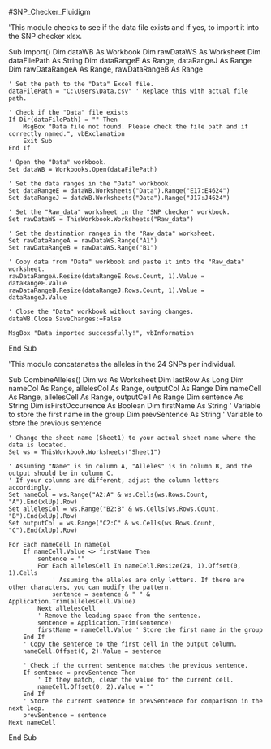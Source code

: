 
#SNP_Checker_Fluidigm

'This module checks to see if the data file exists and if yes, to import it into the SNP checker xlsx.

Sub Import()
    Dim dataWB As Workbook
    Dim rawDataWS As Worksheet
    Dim dataFilePath As String
    Dim dataRangeE As Range, dataRangeJ As Range
    Dim rawDataRangeA As Range, rawDataRangeB As Range
    
    ' Set the path to the "Data" Excel file.
    dataFilePath = "C:\Users\Data.csv" ' Replace this with actual file path.
    
    ' Check if the "Data" file exists
    If Dir(dataFilePath) = "" Then
        MsgBox "Data file not found. Please check the file path and if correctly named.", vbExclamation
        Exit Sub
    End If
    
    ' Open the "Data" workbook.
    Set dataWB = Workbooks.Open(dataFilePath)
    
    ' Set the data ranges in the "Data" workbook.
    Set dataRangeE = dataWB.Worksheets("Data").Range("E17:E4624")
    Set dataRangeJ = dataWB.Worksheets("Data").Range("J17:J4624")
    
    ' Set the "Raw_data" worksheet in the "SNP checker" workbook.
    Set rawDataWS = ThisWorkbook.Worksheets("Raw_data")
    
    ' Set the destination ranges in the "Raw_data" worksheet.
    Set rawDataRangeA = rawDataWS.Range("A1")
    Set rawDataRangeB = rawDataWS.Range("B1")
    
    ' Copy data from "Data" workbook and paste it into the "Raw_data" worksheet.
    rawDataRangeA.Resize(dataRangeE.Rows.Count, 1).Value = dataRangeE.Value
    rawDataRangeB.Resize(dataRangeJ.Rows.Count, 1).Value = dataRangeJ.Value
    
    ' Close the "Data" workbook without saving changes.
    dataWB.Close SaveChanges:=False
    
    MsgBox "Data imported successfully!", vbInformation
End Sub

'This module concatanates the alleles in the 24 SNPs per individual.

Sub CombineAlleles()
    Dim ws As Worksheet
    Dim lastRow As Long
    Dim nameCol As Range, allelesCol As Range, outputCol As Range
    Dim nameCell As Range, allelesCell As Range, outputCell As Range
    Dim sentence As String
    Dim isFirstOccurrence As Boolean
    Dim firstName As String ' Variable to store the first name in the group
    Dim prevSentence As String ' Variable to store the previous sentence
    
    ' Change the sheet name (Sheet1) to your actual sheet name where the data is located.
    Set ws = ThisWorkbook.Worksheets("Sheet1")
    
    ' Assuming "Name" is in column A, "Alleles" is in column B, and the output should be in column C.
    ' If your columns are different, adjust the column letters accordingly.
    Set nameCol = ws.Range("A2:A" & ws.Cells(ws.Rows.Count, "A").End(xlUp).Row)
    Set allelesCol = ws.Range("B2:B" & ws.Cells(ws.Rows.Count, "B").End(xlUp).Row)
    Set outputCol = ws.Range("C2:C" & ws.Cells(ws.Rows.Count, "C").End(xlUp).Row)
    
    For Each nameCell In nameCol
        If nameCell.Value <> firstName Then
            sentence = ""
            For Each allelesCell In nameCell.Resize(24, 1).Offset(0, 1).Cells
                ' Assuming the alleles are only letters. If there are other characters, you can modify the pattern.
                sentence = sentence & " " & Application.Trim(allelesCell.Value)
            Next allelesCell
            ' Remove the leading space from the sentence.
            sentence = Application.Trim(sentence)
            firstName = nameCell.Value ' Store the first name in the group
        End If
        ' Copy the sentence to the first cell in the output column.
        nameCell.Offset(0, 2).Value = sentence
        
        ' Check if the current sentence matches the previous sentence.
        If sentence = prevSentence Then
            ' If they match, clear the value for the current cell.
            nameCell.Offset(0, 2).Value = ""
        End If
        ' Store the current sentence in prevSentence for comparison in the next loop.
        prevSentence = sentence
    Next nameCell
End Sub

